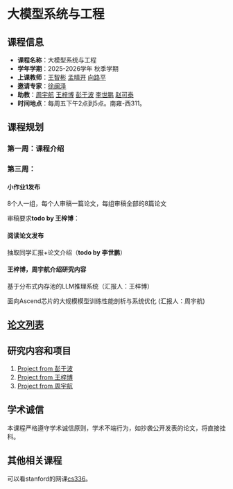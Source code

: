 
# 大模型系统与工程

## 课程信息
- **课程名称**：大模型系统与工程
- **学年学期**：2025-2026学年 秋季学期
- **上课教师**：[王智彬](https://wzbxpy.github.io/) [孟晴开]() [向路平]()
- **邀请专家**：[徐闽泽]()
- **助教**：[周宇航](https://njuzyh.github.io/) [王梓博](https://wangzb.site/) [彭于波]() [李世鹏]() [赵可泰]()
- **时间地点**：每周五下午2点到5点。南雍-西311。

<!-- ## 课程目标
- **开发能力**：了解并掌握一种开源的大模型系统，并且有能力在之上进行二次开发和应用。
- **科研能力**：通过参与老师，博士的研究工作，提升自己的科研能力。
- **表达能力**：通过参与论文撰写，分享相关工作（包括制作PPT），提升自己的表达能力。
- **项目经验**：参与并完成一个大模型项目，投稿，甚至发表相关论文。 -->



## 课程规划

### 第一周：课程介绍

### 第三周：
#### 小作业1发布
8个人一组，每个人审稿一篇论文，每组审稿全部的8篇论文

审稿要求**todo by 王梓博**：

#### 阅读论文发布
抽取同学汇报+论文介绍（**todo by 李世鹏**）


#### 王梓博，周宇航介绍研究内容
基于分布式内存池的LLM推理系统（汇报人：王梓博）

面向Ascend芯片的大规模模型训练性能剖析与系统优化 (汇报人：周宇航)


<!-- ## 课程目录
得有课程目录，然后每节课有课程内容介绍，课程ppt，这节课相应的可选大项目，而不是这种实验的形式。

1.	课程导论与大语言模型发展概况（6学时）**王梓博** 大模型系统在企业界学术界的关注+各个方向的简介（1节课），Transformer（梓博）+MoE+Mamba（中辉）（1节课）
3.	LLM训练系统，模型并行，参数卸载技术（9学时）**周宇航** 训练原理forward/backward+框架（教同学怎么用），并行策略（**中辉辅助一下EP**），参数卸载（**梓博**）
3.  KV cache与推理优化（3学时）**王梓博** KV cache的原理，cache管理
4.	基于多卡的LLM推理与系统部署（6学时）**李世鹏+洪泽涛** vllm介绍，推理优化最近工作
5.	基于单卡外存的LLM推理系统（6学时）**张中辉** 
6.	RAG与外部知识集成系统（6学时）**赵可泰+夏浩然**
7.  其他的工作 （6学时）diffusion model+GPU triton介绍 **宁锐**
8.	大模型系统工程实践+答辩（6学时）

参考lesson 1的格式 -->

## [论文列表](paper_list.md)


## 研究内容和项目
1. [Project from 彭于波](./Project-pyb/README.md)
2. [Project from 王梓博](./Project-KVCache/README.md)
3. [Project from 周宇航](./Project-zhou/README.md)



## 学术诚信
本课程严格遵守学术诚信原则，学术不端行为，如抄袭公开发表的论文，将直接挂科。

## 其他相关课程
可以看stanford的网课[cs336](https://stanford-cs336.github.io/spring2025/)。